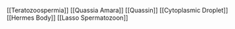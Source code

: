 [[Teratozoospermia]]
[[Quassia Amara]]
[[Quassin]]
[[Cytoplasmic Droplet]]
[[Hermes Body]]
[[Lasso Spermatozoon]]
